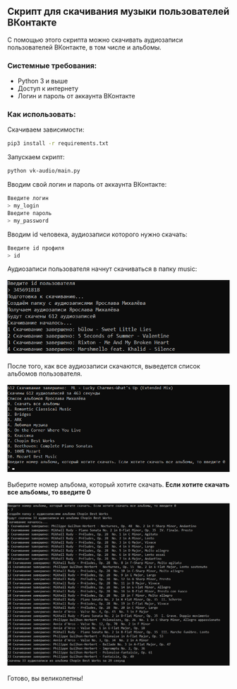 ## Скрипт для скачивания музыки пользователей ВКонтакте
С помощью этого скрипта можно скачивать аудиозаписи пользователей ВКонтакте, в том числе и альбомы.

### Системные требования:

* Python 3 и выше
* Доступ к интернету
* Логин и пароль от аккаунта ВКонтакте

### Как использовать:

Скачиваем зависимости:
```bash
pip3 install -r requirements.txt
```
Запускаем скрипт:
```bash
python vk-audio/main.py
```
Вводим свой логин и пароль от аккаунта ВКонтакте:
```bash
Введите логин
> my_login 
Введите пароль
> my_password
```
Вводим id человека, аудиозаписи которого нужно скачать:
```bash
Введите id профиля
> id
```
Аудиозаписи пользователя начнут скачиваться в папку music:<br><br>
![](https://github.com/YarikMix/vk-audio/raw/main/images/1.png)<br><br>
После того, как все аудиозаписи скачаются, выведется список альбомов пользователя.<br><br>
![](https://github.com/YarikMix/vk-audio/raw/main/images/2.png)<br><br>
Выберите номер альбома, который хотите скачать. **Если хотите скачать все альбомы, то введите 0**<br><br>
![](https://github.com/YarikMix/vk-audio/raw/main/images/3.png)<br><br>
Готово, вы великолепны!<br><br>